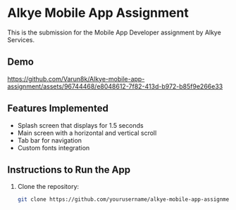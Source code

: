 # Alkye Mobile App Assignment

This is the submission for the Mobile App Developer assignment by Alkye Services.
## Demo

https://github.com/Varun8k/Alkye-mobile-app-assignment/assets/96744468/e8048612-7f82-413d-b972-b85f9e266e33

## Features Implemented
- Splash screen that displays for 1.5 seconds
- Main screen with a horizontal and vertical scroll
- Tab bar for navigation
- Custom fonts integration

## Instructions to Run the App
1. Clone the repository:
   ```sh
   git clone https://github.com/yourusername/alkye-mobile-app-assignment.git



